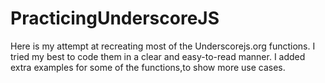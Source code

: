 # PracticingUnderscoreJS

Here is my attempt at recreating most of the Underscorejs.org functions. 
I tried my best to code them in a clear and easy-to-read manner. 
I added extra examples for some of the functions,to show more use cases. 







